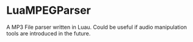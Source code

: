 # LuaMPEGParser
A MP3 File parser written in Luau. Could be useful if audio manipulation tools are introduced in the future.

